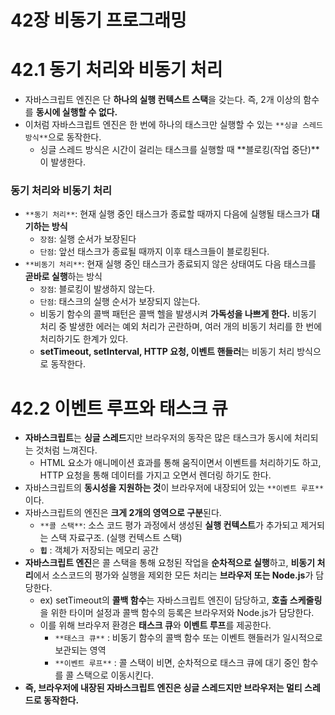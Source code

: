 # 42장 비동기 프로그래밍

# 42.1 동기 처리와 비동기 처리

- 자바스크립트 엔진은 단 **하나의 실행 컨텍스트 스택**을 갖는다. 즉, 2개 이상의 함수를 **동시에 실행할 수 없다.**
- 이처럼 자바스크립트 엔진은 한 번에 하나의 태스크만 실행할 수 있는 `**싱글 스레드 방식**`으로 동작한다.
    - 싱글 스레드 방식은 시간이 걸리는 태스크를 실행할 때 **블로킹(작업 중단)**이 발생한다.

### 동기 처리와 비동기 처리

- `**동기 처리**`: 현재 실행 중인 태스크가 종료할 때까지 다음에 실행될 태스크가 **대기하는 방식**
    - `장점`: 실행 순서가 보장된다
    - `단점`: 앞선 태스크가 종료될 때까지 이후 태스크들이 블로킹된다.
- `**비동기 처리**`: 현재 실행 중인 태스크가 종료되지 않은 상태여도 다음 태스크를 **곧바로 실행**하는 방식
    - `장점`: 블로킹이 발생하지 않는다.
    - `단점`: 태스크의 실행 순서가 보장되지 않는다.
    - 비동기 함수의 콜백 패턴은 콜백 헬을 발생시켜 **가독성을 나쁘게 한다.**
    비동기 처리 중 발생한 에러는 예외 처리가 곤란하며, 여러 개의 비동기 처리를 한 번에 처리하기도 한계가 있다.
    - **setTimeout, setInterval, HTTP 요청, 이벤트 핸들러**는 비동기 처리 방식으로 동작한다.
    

# 42.2 이벤트 루프와 태스크 큐

- **자바스크립트**는 **싱글 스레드**지만 브라우저의 동작은 많은 태스크가 동시에 처리되는 것처럼 느껴진다.
    - HTML 요소가 애니메이션 효과를 통해 움직이면서 이벤트를 처리하기도 하고, HTTP 요청을 통해 데이터를 가지고 오면서 렌더링 하기도 한다.
- 자바스크립트의 **동시성을 지원하는 것**이 브라우저에 내장되어 있는 `**이벤트 루프**`이다.
- 자바스크립트의 엔진은 **크게 2개의 영역으로 구분**된다.
    - `**콜 스택**`: 소스 코드 평가 과정에서 생성된 **실행 컨텍스트**가 추가되고 제거되는 스택 자료구조. (실행 컨텍스트 스택)
    - **`힙`** : 객체가 저장되는 메모리 공간
- **자바스크립트 엔진**은 콜 스택을 통해 요청된 작업을 **순차적으로 실행**하고,
**비동기 처리**에서 소스코드의 평가와 실행을 제외한 모든 처리는 **브라우저 또는 Node.js**가 담당한다.
    - ex) setTimeout의 **콜백 함수**는 자바스크립트 엔진이 담당하고,
    **호출 스케줄링**을 위한 타이머 설정과 콜백 함수의 등록은 브라우저와 Node.js가 담당한다.
    - 이를 위해 브라우저 환경은 **태스크 큐**와 **이벤트 루프**를 제공한다.
        - `**태스크 큐**` : 비동기 함수의 콜백 함수 또는 이벤트 핸들러가 일시적으로 보관되는 영역
        - `**이벤트 루프**` : 콜 스택이 비면, 순차적으로 태스크 큐에 대기 중인 함수를 콜 스택으로 이동시킨다.
- **즉, 브라우저에 내장된 자바스크립트 엔진은 싱글 스레드지만 브라우저는 멀티 스레드로 동작한다.**